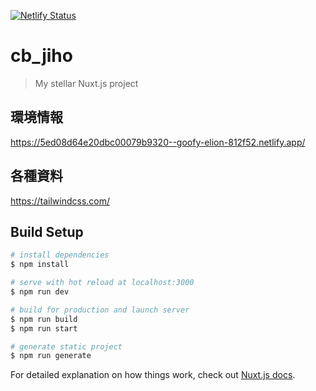 [![Netlify Status](https://api.netlify.com/api/v1/badges/6aad93b1-7894-4ead-b96c-0b83eed8ca7c/deploy-status)](https://app.netlify.com/sites/goofy-elion-812f52/deploys)
# cb_jiho

> My stellar Nuxt.js project

## 環境情報
https://5ed08d64e20dbc00079b9320--goofy-elion-812f52.netlify.app/

## 各種資料
https://tailwindcss.com/

## Build Setup

```bash
# install dependencies
$ npm install

# serve with hot reload at localhost:3000
$ npm run dev

# build for production and launch server
$ npm run build
$ npm run start

# generate static project
$ npm run generate
```

For detailed explanation on how things work, check out [Nuxt.js docs](https://nuxtjs.org).
